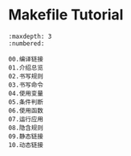 # Makefile Tutorial

```{toctree}
:maxdepth: 3
:numbered:

00.编译链接
01.介绍总览
02.书写规则
03.书写命令
04.使用变量
05.条件判断
06.使用函数
07.运行应用
08.隐含规则
09.静态链接
10.动态链接
```
